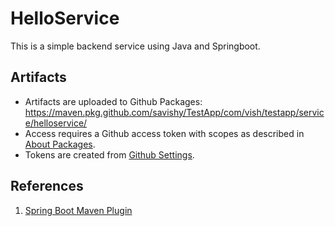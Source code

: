 # HelloService

This is a simple backend service using Java and Springboot.

## Artifacts

* Artifacts are uploaded to Github Packages: https://maven.pkg.github.com/savishy/TestApp/com/vish/testapp/service/helloservice/
* Access requires a Github access token with scopes as described in [About Packages](https://help.github.com/en/packages/publishing-and-managing-packages/about-github-packages#about-tokens).
* Tokens are created from [Github Settings](https://github.com/settings/tokens).


## References
1. [Spring Boot Maven Plugin](https://docs.spring.io/spring-boot/docs/current/maven-plugin/reference/html)
